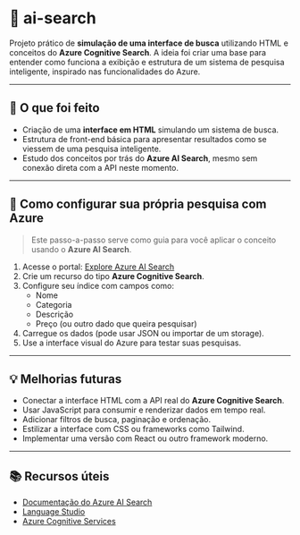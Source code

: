 # 🔎 ai-search

Projeto prático de **simulação de uma interface de busca** utilizando HTML e conceitos do **Azure Cognitive Search**. A ideia foi criar uma base para entender como funciona a exibição e estrutura de um sistema de pesquisa inteligente, inspirado nas funcionalidades do Azure.

---

## 🧪 O que foi feito

- Criação de uma **interface em HTML** simulando um sistema de busca.
- Estrutura de front-end básica para apresentar resultados como se viessem de uma pesquisa inteligente.
- Estudo dos conceitos por trás do **Azure AI Search**, mesmo sem conexão direta com a API neste momento.

---

## 🚀 Como configurar sua própria pesquisa com Azure

> Este passo-a-passo serve como guia para você aplicar o conceito usando o **Azure AI Search**.

1. Acesse o portal: [Explore Azure AI Search](https://portal.azure.com)
2. Crie um recurso do tipo **Azure Cognitive Search**.
3. Configure seu índice com campos como:
   - Nome
   - Categoria
   - Descrição
   - Preço (ou outro dado que queira pesquisar)
4. Carregue os dados (pode usar JSON ou importar de um storage).
5. Use a interface visual do Azure para testar suas pesquisas.

---

## 💡 Melhorias futuras

- Conectar a interface HTML com a API real do **Azure Cognitive Search**.
- Usar JavaScript para consumir e renderizar dados em tempo real.
- Adicionar filtros de busca, paginação e ordenação.
- Estilizar a interface com CSS ou frameworks como Tailwind.
- Implementar uma versão com React ou outro framework moderno.

---

## 📚 Recursos úteis

- [Documentação do Azure AI Search](https://learn.microsoft.com/pt-br/azure/search/)
- [Language Studio](https://language.cognitive.azure.com/)
- [Azure Cognitive Services](https://azure.microsoft.com/pt-br/products/cognitive-services/)

